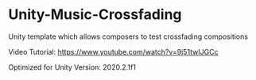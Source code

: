 # Unity-Music-Crossfading
Unity template which allows composers to test crossfading compositions

Video Tutorial:
https://www.youtube.com/watch?v=9j51twIJGCc

Optimized for Unity Version:
2020.2.1f1
